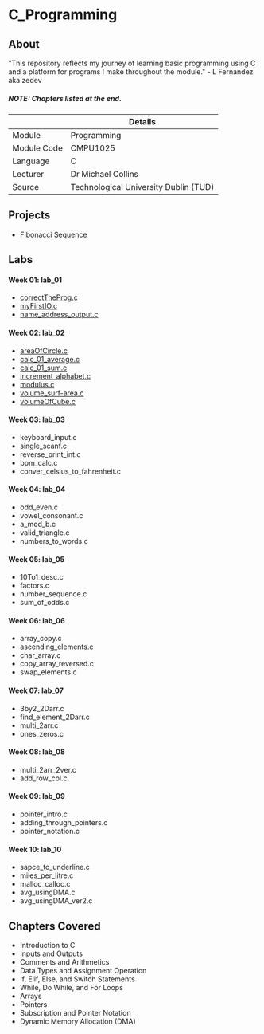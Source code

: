 # C_Programming

## About

"This repository reflects my journey of learning basic programming using C and a platform for programs I make throughout the module." - L Fernandez aka zedev

##### **NOTE**: Chapters listed at the end.

|  | Details |
|-----------|-----------|
| Module | Programming |
| Module Code | CMPU1025 |
| Language | C |
| Lecturer |  Dr Michael Collins |
| Source | Technological University Dublin (TUD) |

## Projects
- Fibonacci Sequence

## Labs
#### Week 01: lab_01
- [correctTheProg.c](https://github.com/vedez/C_Programming/blob/2aaf86c0d2481b6f4b852d9fae367d13b170d6dd/Labs/lab_01/correctTheProg.c)
- [myFirstIO.c](https://github.com/vedez/C_Programming/blob/2aaf86c0d2481b6f4b852d9fae367d13b170d6dd/Labs/lab_01/myFirstIO.c)
- [name_address_output.c](https://github.com/vedez/C_Programming/blob/2aaf86c0d2481b6f4b852d9fae367d13b170d6dd/Labs/lab_01/name_address_output.c)

#### Week 02: lab_02
- [areaOfCircle.c](https://github.com/vedez/C_Programming/blob/2aaf86c0d2481b6f4b852d9fae367d13b170d6dd/Labs/lab_02/areaOfCircle.c)
- [calc_01_average.c](https://github.com/vedez/C_Programming/blob/2aaf86c0d2481b6f4b852d9fae367d13b170d6dd/Labs/lab_02/calc_01_average.c)
- [calc_01_sum.c](https://github.com/vedez/C_Programming/blob/2aaf86c0d2481b6f4b852d9fae367d13b170d6dd/Labs/lab_02/calc_01_sum.c)
- [increment_alphabet.c](https://github.com/vedez/C_Programming/blob/2aaf86c0d2481b6f4b852d9fae367d13b170d6dd/Labs/lab_02/increment_alphabet.c)
- [modulus.c](https://github.com/vedez/C_Programming/blob/2aaf86c0d2481b6f4b852d9fae367d13b170d6dd/Labs/lab_02/modulus.c)
- [volume_surf-area.c](https://github.com/vedez/C_Programming/blob/2aaf86c0d2481b6f4b852d9fae367d13b170d6dd/Labs/lab_02/volume_surf-area.c)
- [volumeOfCube.c](https://github.com/vedez/C_Programming/blob/2aaf86c0d2481b6f4b852d9fae367d13b170d6dd/Labs/lab_02/volumeOfCube.c)

#### Week 03: lab_03
- keyboard_input.c
- single_scanf.c
- reverse_print_int.c
- bpm_calc.c
- conver_celsius_to_fahrenheit.c

#### Week 04: lab_04
- odd_even.c
- vowel_consonant.c
- a_mod_b.c
- valid_triangle.c
- numbers_to_words.c

#### Week 05: lab_05
- 10To1_desc.c
- factors.c
- number_sequence.c
- sum_of_odds.c

#### Week 06: lab_06
- array_copy.c
- ascending_elements.c
- char_array.c
- copy_array_reversed.c
- swap_elements.c

#### Week 07: lab_07
- 3by2_2Darr.c
- find_element_2Darr.c
- multi_2arr.c
- ones_zeros.c

#### Week 08: lab_08
- multi_2arr_2ver.c
- add_row_col.c

#### Week 09: lab_09
- pointer_intro.c
- adding_through_pointers.c
- pointer_notation.c

#### Week 10: lab_10
- sapce_to_underline.c
- miles_per_litre.c
- malloc_calloc.c
- avg_usingDMA.c
- avg_usingDMA_ver2.c

## Chapters Covered
- Introduction to C
- Inputs and Outputs
- Comments and Arithmetics
- Data Types and Assignment Operation
- If, Elif, Else, and Switch Statements
- While, Do While, and For Loops
- Arrays
- Pointers
- Subscription and Pointer Notation
- Dynamic Memory Allocation (DMA)